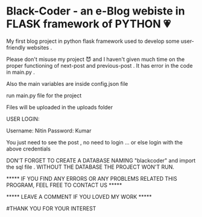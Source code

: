 # Black-Coder - an e-Blog webiste in FLASK framework of PYTHON  :heartpulse:
My first blog project in python flask framework used to develop some user-friendly websites .

Please don't misuse my project :smiling_imp: and I haven't given much time on the proper functioning of next-post and previous-post . It has error in the code in main.py . 

Also the main variables are inside config.json file

run main.py file for the project 

Files will be uploaded in the uploads folder



USER LOGIN:

Username: Nitin
Password: Kumar

You just need to see the post , no need to login ... or else login with the above credentials

DON'T FORGET TO CREATE A DATABASE NAMING "blackcoder" and import the sql file .
WITHOUT THE DATABASE THE PROJECT WON'T RUN.

***** IF YOU FIND ANY ERRORS OR ANY PROBLEMS RELATED THIS PROGRAM, FEEL FREE TO CONTACT US *****  

***** LEAVE A COMMENT IF YOU LOVED MY WORK *****

#THANK YOU FOR YOUR INTEREST
